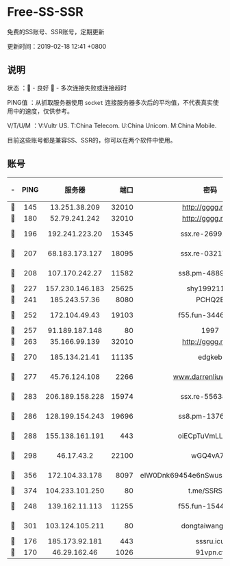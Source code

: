 # Free-SS-SSR

免费的SS账号、SSR账号，定期更新

更新时间：2019-02-18 12:41 +0800

## 说明

状态     ：🙂 - 良好 🙁 - 多次连接失败或连接超时

PING值   ：从抓取服务器使用 `socket` 连接服务器多次后的平均值，不代表真实使用中的速度，仅供参考。

V/T/U/M  ：V:Vultr US. T:China Telecom. U:China Unicom. M:China Mobile.

目前这些账号都是兼容SS、SSR的，你可以在两个软件中使用。

## 账号

|-|PING|服务器|端口|密码|加密方式|区域|V/T/U/M|
|:----:|:----:|:-----:|-----:|:----:|:----:|:----:|:----:|
|🙂|145|13.251.38.209|32010|http://gggg.rocks|chacha20|SG|9↑/9↑/9↑/9↑|
|🙂|180|52.79.241.242|32010|http://gggg.rocks|chacha20|KR|8↑/9↑/10↑/10↑|
|🙂|196|192.241.223.20|15345|ssx.re-26991809|aes-256-cfb|US|7↑/6↑/6↑/6↑|
|🙂|207|68.183.173.127|18095|ssx.re-03217186|aes-256-cfb|US|7↑/6↑/6↑/6↑|
|🙂|208|107.170.242.27|11582|ss8.pm-48893072|aes-256-cfb|US|7↑/6↑/6↑/6↑|
|🙂|227|157.230.146.183|25625|shy19921124|rc4-md5|US|10↑/10↑/10↑/10↑|
|🙂|241|185.243.57.36|8080|PCHQ2E|rc4-md5|US|9↑/10↑/9↑/9↓|
|🙂|252|172.104.49.43|19103|f55.fun-34462063|aes-256-cfb|SG|7↑/6↑/6↑/6↑|
|🙂|257|91.189.187.148|80|1997|chacha20|US|10↑/10↑/10↑/10↑|
|🙂|263|35.166.99.139|32010|http://gggg.rocks|chacha20|US|10↑/10↑/10↑/10↑|
|🙂|270|185.134.21.41|11135|edgkeb|aes-256-cfb|GB|10↑/10↑/10↑/10↑|
|🙂|277|45.76.124.108|2266|www.darrenliuwei.com|aes-256-cfb|AU|10↑/10↑/10↑/10↑|
|🙂|283|206.189.158.228|15974|ssx.re-55638136|aes-256-cfb|SG|7↑/6↑/6↑/6↑|
|🙂|286|128.199.154.243|19696|ss8.pm-13766186|aes-256-cfb|SG|10↑/10↑/9↑/10↑|
|🙂|288|155.138.161.191|443|oiECpTuVmLLxk4Ts|aes-256-cfb|US|9↑/10↑/10↑/10↑|
|🙂|298|46.17.43.2|22100|wGQ4vA7D|aes-256-gcm|RU|6↑/10↑/10↑/10↑|
|🙂|356|172.104.33.178|8097|eIW0Dnk69454e6nSwuspv9DmS201tQ0D|aes-256-cfb|SG|10↑/10↑/10↑/10↑|
|🙂|374|104.233.101.250|80|t.me/SSRSUB|rc4-md5|CA|10↑/10↑/10↑/10↑|
|🙂|248|139.162.11.113|11255|f55.fun-15440385|aes-256-cfb|SG|7↑/6↑/6↑/6↑|
|🙂|301|103.124.105.211|80|dongtaiwang.com|aes-256-cfb|US|10↑/10↑/10↑/10↑|
|🙂|176|185.173.92.181|443|sssru.icu|rc4-md5|RU|10↑/10↑/8↑/10↑|
|🙁|170|46.29.162.46|1026|91vpn.cf|rc4-md5|RU|10↑/9↑/10↑/10↑|
